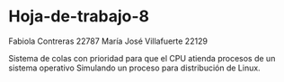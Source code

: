 # Hoja-de-trabajo-8

Fabiola Contreras 22787
María José Villafuerte 22129

Sistema de colas con prioridad para que el CPU atienda procesos de un sistema operativo
Simulando un proceso para distribución de Linux. 